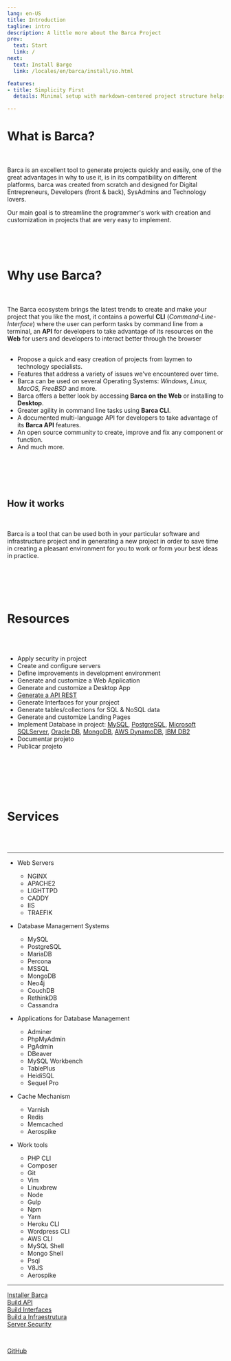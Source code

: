 ```yaml
---
lang: en-US
title: Introduction
tagline: intro
description: A little more about the Barca Project
prev:
  text: Start
  link: /
next:
  text: Install Barge
  link: /locales/en/barca/install/so.html

features:
- title: Simplicity First
  details: Minimal setup with markdown-centered project structure helps you focus on writing.

---
```



# What is Barca?
<br>
<br>
Barca is an excellent tool to generate projects quickly and easily, one of the great advantages in why to use it, is in its compatibility on different platforms, barca was created from scratch and designed for Digital Entrepreneurs, Developers (front & back), SysAdmins and Technology lovers.

Our main goal is to streamline the programmer's work with creation and customization in projects that are very easy to implement.

<br>
<br>
<br>

# Why use Barca?
<br>
<br>
The Barca ecosystem brings the latest trends to create and make your project that you like the most, it contains a powerful <b>CLI</b> (<i>Command-Line-Interface</i>) where the user can perform tasks by command line from a terminal, an <b>API</b> for developers to take advantage of its resources on the <b>Web</b> for users and developers to interact better through the browser
<br>
<br>

  * Propose a quick and easy creation of projects from laymen to technology specialists.
  * Features that address a variety of issues we've encountered over time.
  * Barca can be used on several Operating Systems: *Windows, Linux, MacOS, FreeBSD* and more.
  * Barca offers a better look by accessing **Barca on the Web** or installing to **Desktop**.
  * Greater agility in command line tasks using **Barca CLI**.
  * A documented multi-language API for developers to take advantage of its **Barca API** features.
  * An open source community to create, improve and fix any component or function.
  * And much more.

<br>
<br>
<br>
<br>

## How it works

<br>

Barca is a tool that can be used both in your particular software and infrastructure project and in generating a new project in order to save time in creating a pleasant environment for you to work or form your best ideas in practice.

<br>
<br>
<br>
<br>

# Resources

<br>
<br>

* Apply security in project
* Create and configure servers
* Define improvements in development environment
* Generate and customize a Web Application
* Generate and customize a Desktop App
* [Generate a API REST](../../web/api/generate.md)
* Generate Interfaces for your project
* Generate tables/collections for SQL & NoSQL data
* Generate and customize Landing Pages
* Implement Database in project: [MySQL](https://www.mysql.com/), [PostgreSQL](https://www.postgresql.org/), [Microsoft SQLServer](https://www.microsoft.com/pt-br/sql-server/sql-server-2019), [Oracle DB](https://www.oracle.com/br/index.html), [MongoDB](https://www.mongodb.com/), [AWS DynamoDB](https://aws.amazon.com/pt/dynamodb/), [IBM DB2](https://www.ibm.com/products/db2-database/get-started)
* Documentar projeto
* Publicar projeto

<br>
<br>
<br>
<br>
<br>

# Services

<br>
<br>

--- 
- Web Servers
  - NGINX
  - APACHE2
  - LIGHTTPD
  - CADDY
  - IIS
  - TRAEFIK

- Database Management Systems
  - MySQL
  - PostgreSQL
  - MariaDB
  - Percona
  - MSSQL
  - MongoDB
  - Neo4j
  - CouchDB
  - RethinkDB
  - Cassandra

- Applications for Database Management
  - Adminer
  - PhpMyAdmin
  - PgAdmin
  - DBeaver
  - MySQL Workbench
  - TablePlus
  - HeidiSQL
  - Sequel Pro

- Cache Mechanism
  - Varnish
  - Redis
  - Memcached 
  - Aerospike 

- Work tools
  - PHP CLI
  - Composer
  - Git 
  - Vim 
  - Linuxbrew 
  - Node 
  - Gulp 
  - Npm 
  - Yarn 
  - Heroku CLI 
  - Wordpress CLI 
  - AWS CLI 
  - MySQL Shell
  - Mongo Shell
  - Psql
  - V8JS 
  - Aerospike 
---




<!-- absolute path -->
[Installer Barca](/locales/en/barca/install/so.md)<br>
[Build API](/locales/en/web/api/generate.md)<br>
[Build Interfaces](/locales/en/web/design/generate.md)<br>
[Build a Infraestrutura](/locales/en/infra/generate.md)<br>
[Server Security](/locales/en/sec/server/generate.md)<br>
<!-- URL -->
<br>

[GitHub](https://github.com/project-barca)
